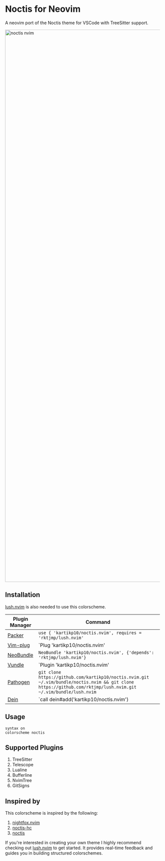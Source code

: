 # Noctis for Neovim

A neovim port of the Noctis theme for VSCode with TreeSitter support.

<img width="1792" alt="noctis nvim" src="https://user-images.githubusercontent.com/24954962/193131998-90f51940-a307-4af5-a225-01ee94c50991.png">

## Installation

[lush.nvim](https://github.com/rktjmp/lush.nvim) is also needed to use this
colorscheme.

| Plugin Manager                                       | Command                                                                                                                                                         |
| ---------------------------------------------------- | ----------------------------------------------------------------------------------                                                                              |
| [Packer](https://github.com/wbthomason/packer.nvim)  | `use { 'kartikp10/noctis.nvim', requires = 'rktjmp/lush.nvim'`                                                                                                  |
| [Vim-plug](https://github.com/junegunn/vim-plug)     | `Plug 'kartikp10/noctis.nvim' | Plug 'rktjmp/lush.nvim'`                                                                                                        |
| [NeoBundle](https://github.com/Shougo/neobundle.vim) | `NeoBundle 'kartikp10/noctis.nvim', {'depends': 'rktjmp/lush.nvim'}`                                                                                            |
| [Vundle](https://github.com/VundleVim/Vundle.vim)    | `Plugin 'kartikp10/noctis.nvim' | Plug 'rktjmp/lush.nvim'`                                                                                                      |
| [Pathogen](https://github.com/tpope/vim-pathogen)    | `git clone https://github.com/kartikp10/noctis.nvim.git ~/.vim/bundle/noctis.nvim && git clone https://github.com/rktjmp/lush.nvim.git ~/.vim/bundle/lush.nvim` |
| [Dein](https://github.com/Shougo/dein.vim)           | `call dein#add('kartikp10/noctis.nvim') | call dein#add('rktjmp/lush.nvim')`                                                                                    |

## Usage

```viml
syntax on
colorscheme noctis
```

## Supported Plugins

1. TreeSitter
2. Telescope
3. Lualine
4. Bufferline
5. NvimTree
6. GitSigns

## Inspired by

This colorscheme is inspired by the following:
1. [nightfox.nvim](https://github.com/EdenEast/nightfox.nvim) 
2. [noctis-hc](https://github.com/KamenKolev/noctis-hc) 
3. [noctis](https://github.com/liviuschera/noctis)

If you're interested in creating your own theme I highly recommend checking out [lush.nvim](https://github.com/rktjmp/lush.nvim) to get started. It provides real-time feedback and guides you in building structured colorschemes. 
